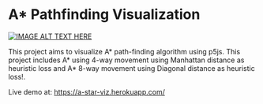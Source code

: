 # A* Pathfinding Visualization

[![IMAGE ALT TEXT HERE](https://img.youtube.com/vi/7U1ZJefZf6s/0.jpg)](https://www.youtube.com/watch?v=7U1ZJefZf6s)

This project aims to visualize A* path-finding algorithm using p5js. This project includes A* using 4-way movement using Manhattan distance as heuristic loss and A* 8-way movement using Diagonal distance as heuristic loss!.

Live demo at: https://a-star-viz.herokuapp.com/
